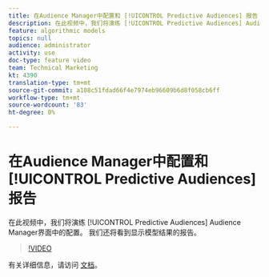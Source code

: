 ```yaml
---
title: 在Audience Manager中配置和 [!UICONTROL Predictive Audiences] 报告
description: 在此视频中，我们将演练 [!UICONTROL Predictive Audiences] Audience Manager界面中的配置。 我们还将看到显示模型结果的报告。
feature: algorithmic models
topics: null
audience: administrator
activity: use
doc-type: feature video
team: Technical Marketing
kt: 4390
translation-type: tm+mt
source-git-commit: a108c51fdad66f4e7974eb96609b6d8f058cb6ff
workflow-type: tm+mt
source-wordcount: '83'
ht-degree: 0%

---
```



# 在Audience Manager中配置和 [!UICONTROL Predictive Audiences] 报告

在此视频中，我们将演练 [!UICONTROL Predictive Audiences] Audience Manager界面中的配置。 我们还将看到显示模型结果的报告。

>[!VIDEO](https://video.tv.adobe.com/v/33630/?quality=12)

有关详细信息，请访问 [文档](https://docs.adobe.com/content/help/en/audience-manager/user-guide/features/algorithmic-models/predictive-audiences/predictive-audiences.html)。
